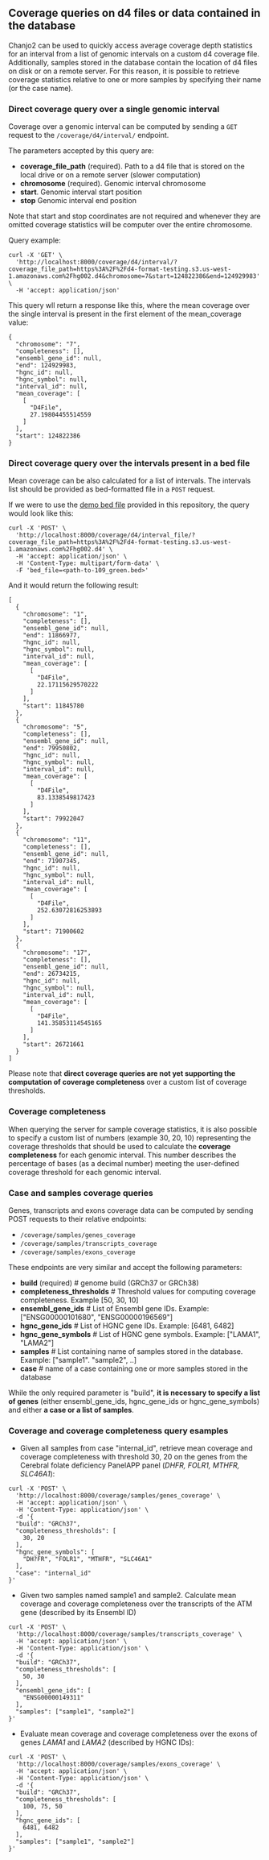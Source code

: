 ## Coverage queries on d4 files or data contained in the database

Chanjo2 can be used to quickly access average coverage depth statistics for an interval from a list of genomic intervals on a custom d4 coverage file.
Additionally, samples stored in the database contain the location of d4 files on disk or on a remote server. For this reason, it is possible to retrieve coverage statistics relative to one or more samples by specifying their name (or the case name).

### Direct coverage query over a single genomic interval

Coverage over a genomic interval can be computed by sending a `GET` request to the `/coverage/d4/interval/` endpoint.

The parameters accepted by this query are:

- <strong>coverage_file_path</strong> (required). Path to a d4 file that is stored on the local drive or on a remote server (slower computation)
- <strong>chromosome</strong> (required). Genomic interval chromosome
- <strong>start</strong>. Genomic interval start position 
- <strong>stop</strong> Genomic interval end position 

Note that start and stop coordinates are not required and whenever they are omitted coverage statistics will be computer over the entire chromosome.

Query example:

``` shell
curl -X 'GET' \
  'http://localhost:8000/coverage/d4/interval/?coverage_file_path=https%3A%2F%2Fd4-format-testing.s3.us-west-1.amazonaws.com%2Fhg002.d4&chromosome=7&start=124822386&end=124929983' \
  -H 'accept: application/json'
```

This query wll return a response like this, where the mean coverage over the single interval is present in the first element of the mean_coverage value:

``` shell
{
  "chromosome": "7",
  "completeness": [],
  "ensembl_gene_id": null,
  "end": 124929983,
  "hgnc_id": null,
  "hgnc_symbol": null,
  "interval_id": null,
  "mean_coverage": [
    [
      "D4File",
      27.19804455514559
    ]
  ],
  "start": 124822386
}
```

### Direct coverage query over the intervals present in a bed file

Mean coverage can be also calculated for a list of intervals. The intervals list should be provided as bed-formatted file in a `POST` request.

If we were to use the [demo bed file](https://github.com/Clinical-Genomics/chanjo2/blob/main/src/chanjo2/demo/109_green.bed) provided in this repository, the query would look like this:

``` shell
curl -X 'POST' \
  'http://localhost:8000/coverage/d4/interval_file/?coverage_file_path=https%3A%2F%2Fd4-format-testing.s3.us-west-1.amazonaws.com%2Fhg002.d4' \
  -H 'accept: application/json' \
  -H 'Content-Type: multipart/form-data' \
  -F 'bed_file=<path-to-109_green.bed>'
```

And it would return the following result:

``` shell
[
  {
    "chromosome": "1",
    "completeness": [],
    "ensembl_gene_id": null,
    "end": 11866977,
    "hgnc_id": null,
    "hgnc_symbol": null,
    "interval_id": null,
    "mean_coverage": [
      [
        "D4File",
        22.17115629570222
      ]
    ],
    "start": 11845780
  },
  {
    "chromosome": "5",
    "completeness": [],
    "ensembl_gene_id": null,
    "end": 79950802,
    "hgnc_id": null,
    "hgnc_symbol": null,
    "interval_id": null,
    "mean_coverage": [
      [
        "D4File",
        83.1338549817423
      ]
    ],
    "start": 79922047
  },
  {
    "chromosome": "11",
    "completeness": [],
    "ensembl_gene_id": null,
    "end": 71907345,
    "hgnc_id": null,
    "hgnc_symbol": null,
    "interval_id": null,
    "mean_coverage": [
      [
        "D4File",
        252.63072816253893
      ]
    ],
    "start": 71900602
  },
  {
    "chromosome": "17",
    "completeness": [],
    "ensembl_gene_id": null,
    "end": 26734215,
    "hgnc_id": null,
    "hgnc_symbol": null,
    "interval_id": null,
    "mean_coverage": [
      [
        "D4File",
        141.35853114545165
      ]
    ],
    "start": 26721661
  }
]
```

Please note that <strong>direct coverage queries are not yet supporting the computation of coverage completeness</strong> over a custom list of coverage thresholds.


### Coverage completeness

When querying the server for sample coverage statistics, it is also possible to specify a custom list of numbers (example 30, 20, 10) representing the coverage thresholds that should be used to calculate the <strong>coverage completeness</strong> for each genomic interval. 
This number describes the percentage of bases (as a decimal number) meeting the user-defined coverage threshold for each genomic interval.

### Case and samples coverage queries

Genes, transcripts and exons coverage data can be computed by sending POST requests to their relative endpoints:

* `/coverage/samples/genes_coverage` 
* `/coverage/samples/transcripts_coverage` 
* `/coverage/samples/exons_coverage` 

These endpoints are very similar and accept the following parameters:

- <strong>build</strong> (required) # genome build (GRCh37 or GRCh38)
- <strong>completeness_thresholds</strong> # Threshold values for computing coverage completeness. Example [50, 30, 10]
- <strong>ensembl_gene_ids</strong> # List of Ensembl gene IDs. Example: ["ENSG00000101680", "ENSG00000196569"]
- <strong>hgnc_gene_ids</strong> # List of HGNC gene IDs. Example: [6481, 6482]
- <strong>hgnc_gene_symbols</strong> # List of HGNC gene symbols. Example: ["LAMA1", "LAMA2"]
- <strong>samples</strong> # List containing name of samples stored in the database. Example: ["sample1". "sample2", ..]
- <strong>case</strong> # name of a case containing one or more samples stored in the database

While the only required parameter is "build", <strong>it is necessary to specify a list of genes</strong> (either ensembl_gene_ids, hgnc_gene_ids or hgnc_gene_symbols) and either <strong>a case or a list of samples</strong>.

### Coverage and coverage completeness query esamples

- Given all samples from case "internal_id", retrieve mean coverage and coverage completeness with threshold 30, 20 on the genes from the Cerebral folate deficiency PanelAPP panel (*DHFR, FOLR1, MTHFR, SLC46A1*):

``` shell
curl -X 'POST' \
  'http://localhost:8000/coverage/samples/genes_coverage' \
  -H 'accept: application/json' \
  -H 'Content-Type: application/json' \
  -d '{
  "build": "GRCh37",
  "completeness_thresholds": [
    30, 20
  ],
  "hgnc_gene_symbols": [
    "DH?FR", "FOLR1", "MTHFR", "SLC46A1"
  ],
  "case": "internal_id"
}'
```


- Given two samples named sample1 and sample2. Calculate mean coverage and coverage completeness over the transcripts of the ATM gene (described by its Ensembl ID)

``` shell
curl -X 'POST' \
  'http://localhost:8000/coverage/samples/transcripts_coverage' \
  -H 'accept: application/json' \
  -H 'Content-Type: application/json' \
  -d '{
  "build": "GRCh37",
  "completeness_thresholds": [
    50, 30
  ],
  "ensembl_gene_ids": [
    "ENSG00000149311"
  ],
  "samples": ["sample1", "sample2"]
}'
```

- Evaluate mean coverage and coverage completeness over the exons of genes *LAMA1* and *LAMA2* (described by HGNC IDs):

``` shell
curl -X 'POST' \
  'http://localhost:8000/coverage/samples/exons_coverage' \
  -H 'accept: application/json' \
  -H 'Content-Type: application/json' \
  -d '{
  "build": "GRCh37",
  "completeness_thresholds": [
    100, 75, 50
  ],
  "hgnc_gene_ids": [
    6481, 6482
  ],
  "samples": ["sample1", "sample2"]
}'
```



